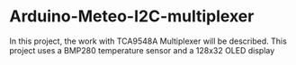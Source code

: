 # Arduino-Meteo-I2C-multiplexer
In this project, the work with TCA9548A Multiplexer will be described.
This project uses a BMP280 temperature sensor and a 128x32 OLED display
